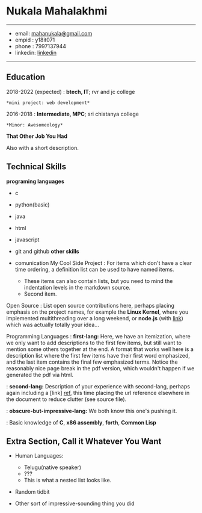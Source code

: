 Nukala Mahalakhmi
============

-------------------     ----------------------------
* email:                     mahanukala@gmail.com
* empid :                    y18it071
* phone  :                   7997137944
* linkedin:                     [linkedin](http://www.linkedin.com)
-------------------     ----------------------------

Education
---------

2018-2022 (expected)
:   **btech, IT**; rvr and jc college

    *mini project: web development*

2016-2018
:   **Intermediate, MPC**; sri chiatanya college

    *Minor: Awesomeology*


**That Other Job You Had**

Also with a short description.

Technical Skills
--------------------
**programing languages**
* c
* python(basic)
* java
* html
* javascript
* git and github
**other skills**
* comunication
My Cool Side Project
:   For items which don't have a clear time ordering, a definition
    list can be used to have named items.

    * These items can also contain lists, but you need to mind the
      indentation levels in the markdown source.
    * Second item.

Open Source
:   List open source contributions here, perhaps placing emphasis on
    the project names, for example the **Linux Kernel**, where you
    implemented multithreading over a long weekend, or **node.js**
    (with [link](http://nodejs.org)) which was actually totally
    your idea...

Programming Languages
:   **first-lang:** Here, we have an itemization, where we only want
    to add descriptions to the first few items, but still want to
    mention some others together at the end. A format that works well
    here is a description list where the first few items have their
    first word emphasized, and the last item contains the final few
    emphasized terms. Notice the reasonably nice page break in the pdf
    version, which wouldn't happen if we generated the pdf via html.

:   **second-lang:** Description of your experience with second-lang,
    perhaps again including a [link] [ref], this time placing the url
    reference elsewhere in the document to reduce clutter (see source
    file). 

:   **obscure-but-impressive-lang:** We both know this one's pushing
    it.

:   Basic knowledge of **C**, **x86 assembly**, **forth**, **Common Lisp**

[ref]: https://github.com/githubuser/superlongprojectname

Extra Section, Call it Whatever You Want
----------------------------------------

* Human Languages:

     * Telugu(native speaker)
     * ???
     * This is what a nested list looks like.

* Random tidbit

* Other sort of impressive-sounding thing you did
